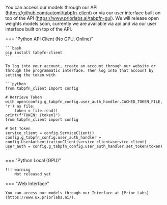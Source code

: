 You can access our models through our API (https://github.com/automl/tabpfn-client) or via our user interface built on top of the API (https://www.priorlabs.ai/tabpfn-gui).
We will release open weights models soon, currently we are available via api and via our user interface built on top of the API.

=== "Python API Client (No GPU, Online)"

    ```bash
    pip install tabpfn-client
    ```
    
    To log into your account, create an account through our website or through the programmatic interface. Then log into that account by setting the token with
    
    ```python
	from tabpfn_client import config
	
	# Retrieve Token
	with open(config.g_tabpfn_config.user_auth_handler.CACHED_TOKEN_FILE, 'r') as file:
	    token = file.read()
	print(f"TOKEN: {token}")
	from tabpfn_client import config
	
	# Set Token
	service_client = config.ServiceClient()
	config.g_tabpfn_config.user_auth_handler = config.UserAuthenticationClient(service_client=service_client)
	user_auth = config.g_tabpfn_config.user_auth_handler.set_token(token)
    ```

=== "Python Local (GPU)"

    !!! warning
        Not released yet

=== "Web Interface"

    You can access our models through our Interface at [Prior Labs](https://www.ux.priorlabs.ai/).